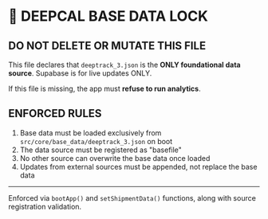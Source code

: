 
# 🔐 DEEPCAL BASE DATA LOCK

## DO NOT DELETE OR MUTATE THIS FILE
This file declares that `deeptrack_3.json` is the **ONLY foundational data source**.
Supabase is for live updates ONLY.

If this file is missing, the app must **refuse to run analytics**.

## ENFORCED RULES
1. Base data must be loaded exclusively from `src/core/base_data/deeptrack_3.json` on boot
2. The data source must be registered as "basefile"
3. No other source can overwrite the base data once loaded
4. Updates from external sources must be appended, not replace the base data

---

Enforced via `bootApp()` and `setShipmentData()` functions, along with source registration validation.
